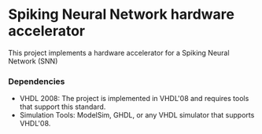 # Spiking Neural Network hardware accelerator
This project implements a hardware accelerator for a Spiking Neural Network (SNN)

### Dependencies
- VHDL 2008: The project is implemented in VHDL'08 and requires tools that support this standard.
- Simulation Tools: ModelSim, GHDL, or any VHDL simulator that supports VHDL'08.